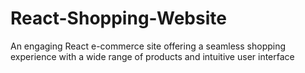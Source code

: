 # React-Shopping-Website
An engaging React e-commerce site offering a seamless shopping experience with a wide range of products and intuitive user interface
